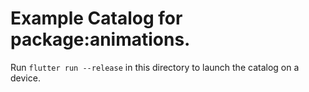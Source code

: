 # Example Catalog for package:animations.

Run `flutter run --release` in this directory to launch the catalog on a device.
